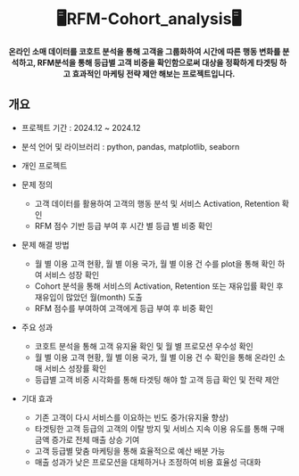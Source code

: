 <h1 align="center">
🖥️RFM-Cohort_analysis🖥️
</h1>
<h4 align="center">
온라인 소매 데이터를 코호트 분석을 통해 고객을 그룹화하여 시간에 따른 행동 변화를 분석하고, RFM분석을 통해 등급별 고객 비중을 확인함으로써 대상을 정확하게 타겟팅 하고 효과적인 마케팅 전략 제안 해보는 프로젝트입니다.
</h4>

## 개요
- 프로젝트 기간 : 2024.12 ~ 2024.12
- 분석 언어 및 라이브러리 : python, pandas, matplotlib, seaborn
- 개인 프로젝트

- 문제 정의                
  - 고객 데이터를 활용하여 고객의 행동 분석 및 서비스 Activation, Retention 확인
  - RFM 점수 기반 등급 부여 후 시간 별 등급 별 비중 확인

- 문제 해결 방법
  - 월 별 이용 고객 현황, 월 별 이용 국가, 월 별 이용 건 수를 plot을 통해 확인 하여 서비스 성장 확인
  - Cohort 분석을 통해 서비스의 Activation, Retention 또는 재유입률 확인 후 재유입이 많았던 월(month) 도출
  - RFM 점수를 부여하여 고객에게 등급 부여 후 비중 확인
    
- 주요 성과
  - 코호트 분석을 통해 고객 유지율 확인 및 월 별 프로모션 우수성 확인
  - 월 별 이용 고객 현황, 월 별 이용 국가, 월 별 이용 건 수 확인을 통해 온라인 소매 서비스 성장률 확인
  - 등급별 고객 비중 시각화를 통해 타겟팅 해야 할 고객 등급 확인 및 전략 제안
 
- 기대 효과
  - 기존 고객이 다시 서비스를 이요하는 빈도 중가(유지율 향상)
  - 타겟팅한 고객 등급의 고객의 이탈 방지 및 서비스 지속 이용 유도를 통해 구매 금액 증가로 전체 매출 상승 기여
  - 고객 등급별 맞춤 마케팅을 통해 효율적으로 예산 배분 가능
  - 매출 성과가 낮은 프로모션을 대체하거나 조정하여 비용 효율성 극대화


